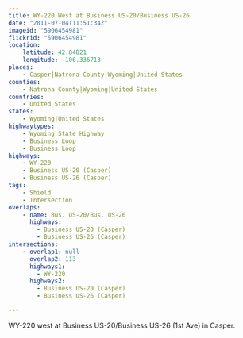 ```yaml
---
title: WY-220 West at Business US-20/Business US-26
date: "2011-07-04T11:51:34Z"
imageid: "5906454981"
flickrid: "5906454981"
location:
    latitude: 42.84821
    longitude: -106.336713
places:
    - Casper|Natrona County|Wyoming|United States
counties:
    - Natrona County|Wyoming|United States
countries:
    - United States
states:
    - Wyoming|United States
highwaytypes:
    - Wyoming State Highway
    - Business Loop
    - Business Loop
highways:
    - WY-220
    - Business US-20 (Casper)
    - Business US-26 (Casper)
tags:
    - Shield
    - Intersection
overlaps:
    - name: Bus. US-20/Bus. US-26
      highways:
        - Business US-20 (Casper)
        - Business US-26 (Casper)
intersections:
    - overlap1: null
      overlap2: 113
      highways1:
        - WY-220
      highways2:
        - Business US-20 (Casper)
        - Business US-26 (Casper)

---
```

WY-220 west at Business US-20/Business US-26 (1st Ave) in Casper.